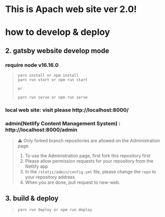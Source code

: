 # This is Apach web site ver 2.0!

# how to develop & deploy

## 2. gatsby website develop mode

### require node v16.16.0

> ```
> yarn install or npm install
> yarn run start or npm run start
> 
> or 
> 
> yarn run serve or npm run serve
> ```

### local web site: visit please http://localhost:8000/

### admin(Netlify Content Management System) : http://localhost:8000/admin
  
> ⚠️ Only forked branch repositories are allowed on the Administration page.
> 1. To use the Administration page, first fork this repository first
> 2. Please allow permission requests for your repository from the Netlify app
> 3. In the ``/static/admin/config.yml`` file, please change the ``repo`` to your repository address
> 4. When you are done, pull request to new-web.



## 3. build & deploy

> ```
> yarn run deploy or npm run deploy
> ```
